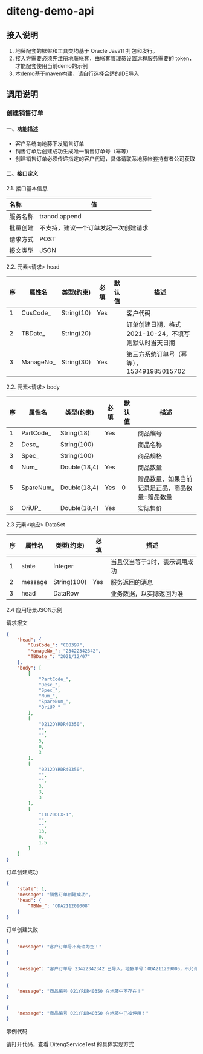# diteng-demo-api

## 接入说明

1. 地藤配套的框架和工具类均基于 Oracle Java11 打包和发行。
2. 接入方需要必须先注册地藤帐套，由帐套管理员设置远程服务需要的 token，才能配套使用当前demo的示例
2. 本demo基于maven构建，请自行选择合适的IDE导入

## 调用说明

### 创建销售订单

#### 一、功能描述

- 客户系统向地藤下发销售订单
- 销售订单后创建成功生成唯一销售订单号（幂等）
- 创建销售订单必须传递指定的客户代码，具体请联系地藤帐套持有者公司获取

#### 二、接口定义

2.1. 接口基本信息

| 名称     | 值                                   |
| :------- | ------------------------------------ |
| 服务名称 | tranod.append                        |
| 批量创建 | 不支持，建议一个订单发起一次创建请求 |
| 请求方式 | POST                                 |
| 报文类型 | JSON                                 |

2.2. 元素<请求> head

| 序   | 属性名    | 类型(约束) | 必填 | 默认值 | 描述                                                  |
| ---- | --------- | ---------- | ---- | ------ | ----------------------------------------------------- |
| 1    | CusCode_  | String(10) | Yes  |        | 客户代码                                              |
| 2    | TBDate_   | String(20) |      |        | 订单创建日期，格式 2021-10-24，不填写则默认时当天日期 |
| 3    | ManageNo_ | String(30) | Yes  |        | 第三方系统订单号（幂等），153491985015702             |

2.2. 元素<请求> body

| 序   | 属性名    | 类型(约束)   | 必填 | 默认值 | 描述                                            |
| ---- | --------- | ------------ | ---- | ------ | ----------------------------------------------- |
| 1    | PartCode_ | String(18)   | Yes  |        | 商品编号                                        |
| 2    | Desc_     | String(100)  |      |        | 商品名称                                        |
| 3    | Spec_     | String(100)  |      |        | 商品规格                                        |
| 4    | Num_      | Double(18,4) | Yes  |        | 商品数量                                        |
| 5    | SpareNum_ | Double(18,4) | Yes  | 0      | 赠品数量，如果当前记录是正品，商品数量=赠品数量 |
| 6    | OriUP_    | Double(18,4) | Yes  |        | 实际售价                                        |

2.3 元素<响应> DataSet

| 序   | 属性名  | 类型(约束)  | 必填 | 描述                          |
| ---- | ------- | ----------- | ---- | ----------------------------- |
| 1    | state   | Integer     |      | 当且仅当等于1时，表示调用成功 |
| 2    | message | String(100) | Yes  | 服务返回的消息                |
| 3    | head    | DataRow     |      | 业务数据，以实际返回为准      |

2.4 应用场景JSON示例

请求报文

```json
{
    "head": {
        "CusCode_": "C00397",
        "ManageNo_": "23422342342",
        "TBDate_": "2021/12/07"
    },
    "body": [
        [
            "PartCode_",
            "Desc_",
            "Spec_",
            "Num_",
            "SpareNum_",
            "OriUP_"
        ],
        [
            "0212DYRDR40350",
            "",
            "",
            5,
            0,
            3
        ],
        [
            "0212DYRDR40350",
            "",
            "",
            3,
            3,
            3
        ],
        [
            "11L20DLX-1",
            "",
            "",
            13,
            0,
            1.5
        ]
    ]
}
```

订单创建成功

```json
{
    "state": 1,
    "message": "销售订单创建成功",
    "head": {
        "TBNo_": "ODA211209008"
    }
}
```

订单创建失败

```json
{
    "message": "客户订单号不允许为空！"
}
```

```json
{
    "message": "客户订单号 23422342342 已导入，地藤单号：ODA211209005，不允许重复导入！"
}
```

```json
{
    "message": "商品编号 021YRDR40350 在地藤中不存在！"
}
```

```json
{
    "message": "商品编号 021YRDR40350 在地藤中已被停用！"
}
```

示例代码

请打开代码，查看 DitengServiceTest 的具体实现方式
